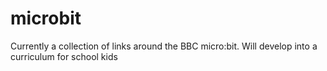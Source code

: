 # microbit
Currently a collection of links around the BBC micro:bit. Will develop into a curriculum for school kids
